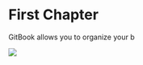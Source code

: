 # First Chapter

GitBook allows you to organize your b

![](http://oqyjccf1n.bkt.clouddn.com/20180304-183753.png)
